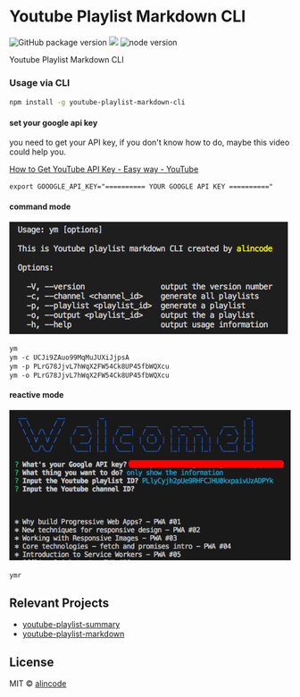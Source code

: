 # Youtube Playlist Markdown CLI

![GitHub package version](https://img.shields.io/github/package-json/v/alincode/youtube-playlist-markdown-cli.svg)
[![](https://img.shields.io/badge/license-MIT-blue.svg)](LICENSE)
![node version](https://img.shields.io/node/v/youtube-playlist-markdown-cli.svg)

Youtube Playlist Markdown CLI

### Usage via CLI


```sh
npm install -g youtube-playlist-markdown-cli
```

#### set your google api key

you need to get your API key, if you don't know how to do, maybe this video could help you.

[How to Get YouTube API Key - Easy way - YouTube](https://www.youtube.com/watch?v=_U_VS12uu-o)

```
export GOOOGLE_API_KEY="========== YOUR GOOGLE API KEY =========="
```

#### command mode

![](assets/cli.png)

```
ym
ym -c UCJi9ZAuo99MqMuJUXiJjpsA
ym -p PLrG78JjvL7hWqX2FW54Ck8UP45fbWQXcu
ym -o PLrG78JjvL7hWqX2FW54Ck8UP45fbWQXcu
```

#### reactive mode

![](assets/reactive.png)

``
ymr
``

## Relevant Projects

* [youtube-playlist-summary](https://github.com/alincode/youtube-playlist-summary)
* [youtube-playlist-markdown](https://github.com/alincode/youtube-playlist-markdown)

## License

MIT © [alincode](https://github.com/alincode/youtube-playlist-markdown-cli)
